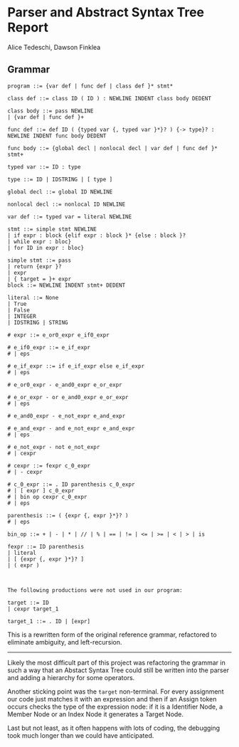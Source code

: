 # Parser and Abstract Syntax Tree Report

Alice Tedeschi, Dawson Finklea

## Grammar
```
program ::= {var def | func def | class def }* stmt*

class def ::= class ID ( ID ) : NEWLINE INDENT class body DEDENT

class body ::= pass NEWLINE
| {var def | func def }+

func def ::= def ID ( {typed var {, typed var }*}? ) {-> type}? : NEWLINE INDENT func body DEDENT

func body ::= {global decl | nonlocal decl | var def | func def }* stmt+

typed var ::= ID : type

type ::= ID | IDSTRING | [ type ]

global decl ::= global ID NEWLINE

nonlocal decl ::= nonlocal ID NEWLINE

var def ::= typed var = literal NEWLINE

stmt ::= simple stmt NEWLINE
| if expr : block {elif expr : block }* {else : block }?
| while expr : bloc}
| for ID in expr : bloc}

simple stmt ::= pass
| return {expr }?
| expr
| { target = }+ expr
block ::= NEWLINE INDENT stmt+ DEDENT

literal ::= None
| True
| False
| INTEGER
| IDSTRING | STRING

# expr ::= e_or0_expr e_if0_expr

# e_if0_expr ::= e_if_expr
# | eps

# e_if_expr ::= if e_if_expr else e_if_expr
# | eps

# e_or0_expr - e_and0_expr e_or_expr

# e_or_expr - or e_and0_expr e_or_expr
# | eps

# e_and0_expr - e_not_expr e_and_expr

# e_and_expr - and e_not_expr e_and_expr
# | eps

# e_not_expr - not e_not_expr
# | cexpr

# cexpr ::= fexpr c_0_expr
# | - cexpr

# c_0_expr ::= . ID parenthesis c_0_expr 
# | [ expr ] c_0_expr 
# | bin op cexpr c_0_expr
# | eps

parenthesis ::= ( {expr {, expr }*}? )
# | eps

bin_op ::= + | - | * | // | % | == | != | <= | >= | < | > | is

fexpr ::= ID parenthesis 
| literal
| [ {expr {, expr }*}? ]
| ( expr )



The following productions were not used in our program:

target ::= ID
| cexpr target_1

target_1 ::= . ID | [expr]

```

This is a rewritten form of the original reference grammar, refactored to eliminate ambiguity, and left-recursion.  

---

Likely the most difficult part of this project was refactoring the grammar in such a way that an Abstact Syntax Tree could still be written into the parser and adding a hierarchy for some operators.

Another sticking point was the `target` non-terminal. For every assignment our code just matches it with an expression and then if an Assign token occurs checks the type of the expression node: if it is a Identifier Node, a Member Node or an Index Node it generates a Target Node.

Last but not least, as it often happens with lots of coding, the debugging took much longer than we could have anticipated.



